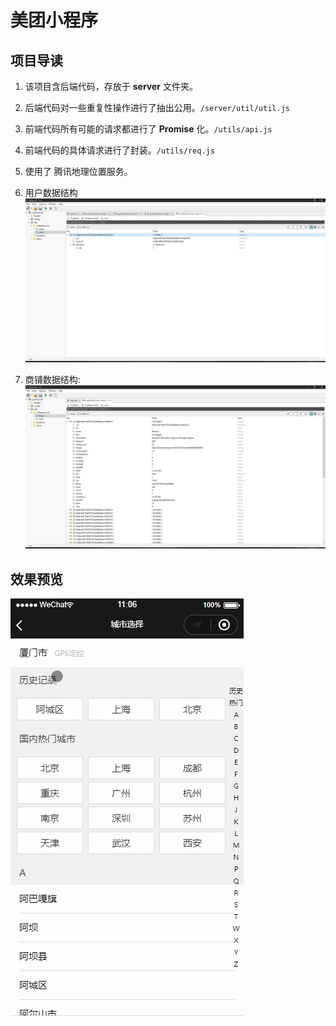 # 美团小程序

## 项目导读

1. 该项目含后端代码，存放于 **server** 文件夹。

2. 后端代码对一些重复性操作进行了抽出公用。`/server/util/util.js`

3. 前端代码所有可能的请求都进行了 **Promise** 化。`/utils/api.js`

4. 前端代码的具体请求进行了封装。`/utils/req.js`

5. 使用了 腾讯地理位置服务。

6. 用户数据结构
    ![用户数据结构](./doc/用户数据结构.jpg)

7. 商铺数据结构:
    ![商铺数据结构](./doc/商铺数据结构.jpg)

## 效果预览

![move](./doc/move.gif)